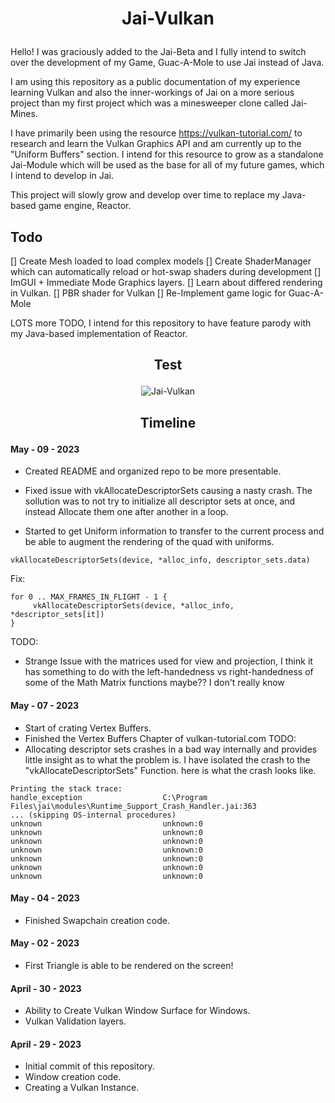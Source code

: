 <!-- <p align="center"><img src="https://github.com/baileysostek/Jai-Vulkan/blob/main/github/cadmium_games.png" alt="Cadmium Games" width="512"/></p> -->

# <p align="center"> Jai-Vulkan </p>
Hello! I was graciously added to the Jai-Beta and I fully intend to switch over the development of my Game, Guac-A-Mole to use Jai instead of Java. 

I am using this repository as a public documentation of my experience learning Vulkan and also the inner-workings of Jai on a more serious project than my first project which was a minesweeper clone called Jai-Mines. 

I have primarily been using the resource https://vulkan-tutorial.com/ to research and learn the Vulkan Graphics API and am currently up to the "Uniform Buffers" section. I intend for this resource to grow as a standalone Jai-Module which will be used as the base for all of my future games, which I intend to develop in Jai.

This project will slowly grow and develop over time to replace my Java-based game engine, Reactor. 


## Todo
[] Create Mesh loaded to load complex models
[] Create ShaderManager which can automatically reload or hot-swap shaders during development
[] ImGUI + Immediate Mode Graphics layers.
[] Learn about differed rendering in Vulkan.
[] PBR shader for Vulkan
[] Re-Implement game logic for Guac-A-Mole

LOTS more TODO, I intend for this repository to have feature parody with my Java-based implementation of Reactor. 

## <p align="center"> Test </p>
<p align="center"><img src="https://github.com/baileysostek/Jai-Vulkan/blob/main/github/reactor_5-9-23.mp4" alt="Jai-Vulkan"/></p>

## <p align="center"> Timeline </p>

#### May - 09 - 2023
* Created README and organized repo to be more presentable.

* Fixed issue with vkAllocateDescriptorSets causing a nasty crash. The sollution was to not try to initialize all descriptor sets at once, and instead Allocate them one after another in a loop. 

* Started to get Uniform information to transfer to the current process and be able to augment the rendering of the quad with uniforms.
```
vkAllocateDescriptorSets(device, *alloc_info, descriptor_sets.data)
```
Fix:
```
for 0 .. MAX_FRAMES_IN_FLIGHT - 1 {
     vkAllocateDescriptorSets(device, *alloc_info, *descriptor_sets[it])
}
```

TODO: 
* Strange Issue with the matrices used for view and projection, I think it has something to do with the left-handedness vs right-handedness of some of the Math Matrix functions maybe?? I don't really know 

#### May - 07 - 2023
* Start of crating Vertex Buffers.
* Finished the Vertex Buffers Chapter of vulkan-tutorial.com
TODO: 
* Allocating descriptor sets crashes in a bad way internally and provides little insight as to what the problem is. I have isolated the crash to the "vkAllocateDescriptorSets" Function. here is what the crash looks like.
```
Printing the stack trace:
handle_exception                  C:\Program Files\jai\modules\Runtime_Support_Crash_Handler.jai:363
... (skipping OS-internal procedures)
unknown                           unknown:0
unknown                           unknown:0
unknown                           unknown:0
unknown                           unknown:0
unknown                           unknown:0
unknown                           unknown:0
unknown                           unknown:0
```

#### May - 04 - 2023
* Finished Swapchain creation code. 

#### May - 02 - 2023
* First Triangle is able to be rendered on the screen!

#### April - 30 - 2023
* Ability to Create Vulkan Window Surface for Windows.
* Vulkan Validation layers.

#### April - 29 - 2023
* Initial commit of this repository.
* Window creation code.
* Creating a Vulkan Instance.
